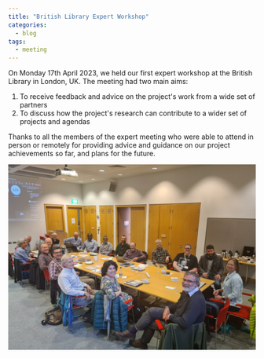 ```yaml
---
title: "British Library Expert Workshop"
categories:
  - blog
tags:
  - meeting
---
```


On Monday 17th April 2023, we held our first expert workshop at the British Library in London, UK. 
The meeting had two main aims:
1. To receive feedback and advice on the project's work from a wide set of partners
2. To discuss how the project's research can contribute to a wider set of projects and agendas

Thanks to all the members of the expert meeting who were able to attend in person or remotely for providing advice and guidance on our project achievements so far, and plans for the future.

![Members of the expert meeting at the British Library in April 2023](/assets/images/BL_advisory_board_April2023.jpg)
